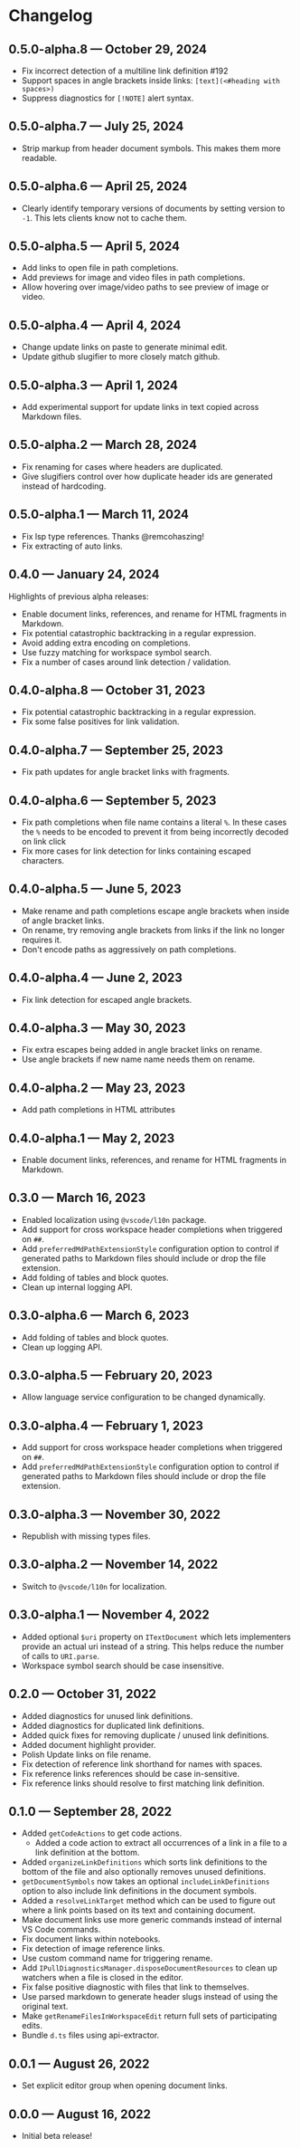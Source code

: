 # Changelog

## 0.5.0-alpha.8 — October 29, 2024
- Fix incorrect detection of a multiline link definition #192
- Support spaces in angle brackets inside links: `[text](<#heading with spaces>)`
- Suppress diagnostics for `[!NOTE]` alert syntax.

## 0.5.0-alpha.7 — July 25, 2024
- Strip markup from header document symbols. This makes them more readable.

## 0.5.0-alpha.6 — April 25, 2024
- Clearly identify temporary versions of documents by setting version to `-1`. This lets clients know not to cache them.

## 0.5.0-alpha.5 — April 5, 2024
- Add links to open file in path completions.
- Add previews for image and video files in path completions.
- Allow hovering over image/video paths to see preview of image or video.

## 0.5.0-alpha.4 — April 4, 2024
- Change update links on paste to generate minimal edit.
- Update github slugifier to more closely match github.

## 0.5.0-alpha.3 — April 1, 2024
- Add experimental support for update links in text copied across Markdown files.

## 0.5.0-alpha.2 — March 28, 2024
- Fix renaming for cases where headers are duplicated.
- Give slugifiers control over how duplicate header ids are generated instead of hardcoding.

## 0.5.0-alpha.1 — March 11, 2024
- Fix lsp type references. Thanks @remcohaszing!
- Fix extracting of auto links.

## 0.4.0 — January 24, 2024
Highlights of previous alpha releases:

- Enable document links, references, and rename for HTML fragments in Markdown.
- Fix potential catastrophic backtracking in a regular expression.
- Avoid adding extra encoding on completions.
- Use fuzzy matching for workspace symbol search.
- Fix a number of cases around link detection / validation.

## 0.4.0-alpha.8 — October 31, 2023
- Fix potential catastrophic backtracking in a regular expression.
- Fix some false positives for link validation.

## 0.4.0-alpha.7 — September 25, 2023
- Fix path updates for angle bracket links with fragments.

## 0.4.0-alpha.6 — September 5, 2023
- Fix path completions when file name contains a literal `%`. In these cases the `%` needs to be encoded to prevent it from being incorrectly decoded on link click
- Fix more cases for link detection for links containing escaped characters.

## 0.4.0-alpha.5 — June 5, 2023
- Make rename and path completions escape angle brackets when inside of angle bracket links.
- On rename, try removing angle brackets from links if the link no longer requires it.
- Don't encode paths as aggressively on path completions.

## 0.4.0-alpha.4 — June 2, 2023
- Fix link detection for escaped angle brackets.

## 0.4.0-alpha.3 — May 30, 2023
- Fix extra escapes being added in angle bracket links on rename.
- Use angle brackets if new name name needs them on rename.

## 0.4.0-alpha.2 — May 23, 2023
- Add path completions in HTML attributes

## 0.4.0-alpha.1 — May 2, 2023
- Enable document links, references, and rename for HTML fragments in Markdown.

## 0.3.0 — March 16, 2023
- Enabled localization using `@vscode/l10n` package.
- Add support for cross workspace header completions when triggered on `##`.
- Add `preferredMdPathExtensionStyle` configuration option to control if generated paths to Markdown files should include or drop the file extension.
- Add folding of tables and block quotes.
- Clean up internal logging API.

## 0.3.0-alpha.6 — March 6, 2023
- Add folding of tables and block quotes.
- Clean up logging API.

## 0.3.0-alpha.5 — February 20, 2023
- Allow language service configuration to be changed dynamically. 

## 0.3.0-alpha.4 — February 1, 2023
- Add support for cross workspace header completions when triggered on `##`.
- Add `preferredMdPathExtensionStyle` configuration option to control if generated paths to Markdown files should include or drop the file extension.

## 0.3.0-alpha.3 — November 30, 2022
- Republish with missing types files.

## 0.3.0-alpha.2 — November 14, 2022
- Switch to `@vscode/l10n` for localization.

## 0.3.0-alpha.1 — November 4, 2022
- Added optional `$uri` property on `ITextDocument` which lets implementers provide an actual uri instead of a string. This helps reduce the number of calls to `URI.parse`.
- Workspace symbol search should be case insensitive.

## 0.2.0 — October 31, 2022
- Added diagnostics for unused link definitions.
- Added diagnostics for duplicated link definitions.
- Added quick fixes for removing duplicate / unused link definitions.
- Added document highlight provider.
- Polish Update links on file rename.
- Fix detection of reference link shorthand for names with spaces.
- Fix reference links references should be case in-sensitive.
- Fix reference links should resolve to first matching link definition.

## 0.1.0 — September 28, 2022
- Added `getCodeActions` to get code actions.
    - Added a code action to extract all occurrences of a link in a file to a link definition at the bottom.
- Added `organizeLinkDefinitions` which sorts link definitions to the bottom of the file and also optionally removes unused definitions.
- `getDocumentSymbols` now takes an optional `includeLinkDefinitions` option to also include link definitions in the document symbols.
- Added a `resolveLinkTarget` method which can be used to figure out where a link points based on its text and containing document.
- Make document links use more generic commands instead of internal VS Code commands.
- Fix document links within notebooks.
- Fix detection of image reference links.
- Use custom command name for triggering rename.
- Add `IPullDiagnosticsManager.disposeDocumentResources` to clean up watchers when a file is closed in the editor.
- Fix false positive diagnostic with files that link to themselves.
- Use parsed markdown to generate header slugs instead of using the original text.
- Make `getRenameFilesInWorkspaceEdit` return full sets of participating edits. 
- Bundle `d.ts` files using api-extractor.

## 0.0.1 — August 26, 2022
- Set explicit editor group when opening document links.

## 0.0.0 — August 16, 2022
- Initial beta release!
